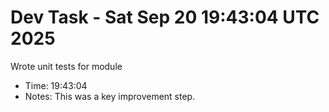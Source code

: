 # Dev Task - Sat Sep 20 19:43:04 UTC 2025
Wrote unit tests for module
- Time: 19:43:04
- Notes: This was a key improvement step.
